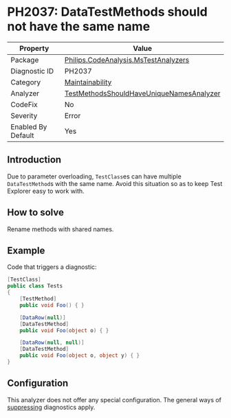 # PH2037: DataTestMethods should not have the same name

| Property | Value  |
|--|--|
| Package | [Philips.CodeAnalysis.MsTestAnalyzers](https://www.nuget.org/packages/Philips.CodeAnalysis.MsTestAnalyzers) |
| Diagnostic ID | PH2037 |
| Category  | [Maintainability](../Maintainability.md) |
| Analyzer | [TestMethodsShouldHaveUniqueNamesAnalyzer](https://github.com/philips-software/roslyn-analyzers/blob/main/Philips.CodeAnalysis.MsTestAnalyzers/TestMethodsShouldHaveUniqueNamesAnalyzer.cs)
| CodeFix  | No |
| Severity | Error |
| Enabled By Default | Yes |

## Introduction

Due to parameter overloading, `TestClass`es can have multiple `DataTestMethod`s with the same name. Avoid this situation so as to keep Test Explorer easy to work with.

## How to solve

Rename methods with shared names.

## Example

Code that triggers a diagnostic:
``` cs
[TestClass]
public class Tests
{
	[TestMethod]
	public void Foo() { }

	[DataRow(null)]
	[DataTestMethod]
	public void Foo(object o) { }

	[DataRow(null, null)]
	[DataTestMethod]
	public void Foo(object o, object y) { }
}
```

## Configuration

This analyzer does not offer any special configuration. The general ways of [suppressing](https://learn.microsoft.com/en-us/dotnet/fundamentals/code-analysis/suppress-warnings) diagnostics apply.
